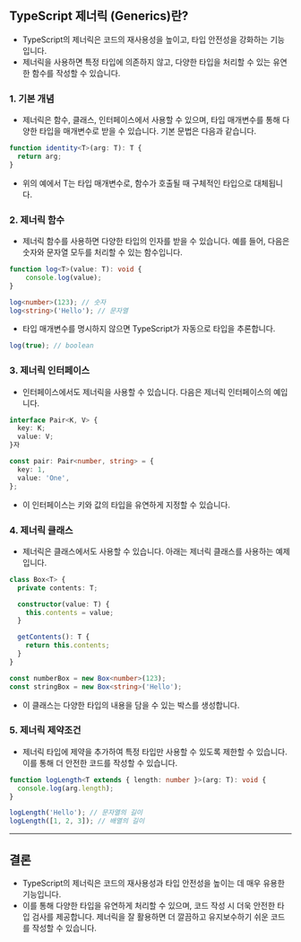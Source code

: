

## TypeScript 제너릭 (Generics)란?
- TypeScript의 제너릭은 코드의 재사용성을 높이고, 타입 안전성을 강화하는 기능입니다.
- 제너릭을 사용하면 특정 타입에 의존하지 않고, 다양한 타입을 처리할 수 있는 유연한 함수를 작성할 수 있습니다.


### 1. 기본 개념
- 제너릭은 함수, 클래스, 인터페이스에서 사용할 수 있으며, 타입 매개변수를 통해 다양한 타입을 매개변수로 받을 수 있습니다. 기본 문법은 다음과 같습니다.

```typescript
function identity<T>(arg: T): T {
  return arg;
}
```

- 위의 예에서 T는 타입 매개변수로, 함수가 호출될 때 구체적인 타입으로 대체됩니다.


### 2. 제너릭 함수
- 제너릭 함수를 사용하면 다양한 타입의 인자를 받을 수 있습니다. 예를 들어, 다음은 숫자와 문자열 모두를 처리할 수 있는 함수입니다.

```typescript
function log<T>(value: T): void {
    console.log(value);
}

log<number>(123); // 숫자
log<string>('Hello'); // 문자열
```

- 타입 매개변수를 명시하지 않으면 TypeScript가 자동으로 타입을 추론합니다.

```typescript
log(true); // boolean
```

### 3. 제너릭 인터페이스
- 인터페이스에서도 제너릭을 사용할 수 있습니다. 다음은 제너릭 인터페이스의 예입니다.

```typescript
interface Pair<K, V> {
  key: K;
  value: V;
}자

const pair: Pair<number, string> = {
  key: 1,
  value: 'One',
};
```

- 이 인터페이스는 키와 값의 타입을 유연하게 지정할 수 있습니다.

### 4. 제너릭 클래스
- 제너릭은 클래스에서도 사용할 수 있습니다. 아래는 제너릭 클래스를 사용하는 예제입니다.

```typescript
class Box<T> {
  private contents: T;

  constructor(value: T) {
    this.contents = value;
  }

  getContents(): T {
    return this.contents;
  }
}

const numberBox = new Box<number>(123);
const stringBox = new Box<string>('Hello');
```

- 이 클래스는 다양한 타입의 내용을 담을 수 있는 박스를 생성합니다.

### 5. 제너릭 제약조건
- 제너릭 타입에 제약을 추가하여 특정 타입만 사용할 수 있도록 제한할 수 있습니다. 이를 통해 더 안전한 코드를 작성할 수 있습니다.

```typescript
function logLength<T extends { length: number }>(arg: T): void {
  console.log(arg.length);
}

logLength('Hello'); // 문자열의 길이
logLength([1, 2, 3]); // 배열의 길이
```

--- 

## 결론
- TypeScript의 제너릭은 코드의 재사용성과 타입 안전성을 높이는 데 매우 유용한 기능입니다.
- 이를 통해 다양한 타입을 유연하게 처리할 수 있으며, 코드 작성 시 더욱 안전한 타입 검사를 제공합니다. 제너릭을 잘 활용하면 더 깔끔하고 유지보수하기 쉬운 코드를 작성할 수 있습니다.

